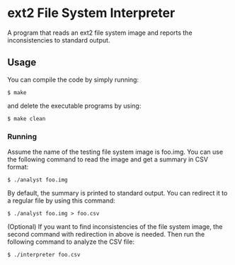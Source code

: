 # ext2 File System Interpreter
A program that reads an ext2 file system image and reports the inconsistencies to standard output.
## Usage
You can compile the code by simply running:
```
$ make
```
and delete the executable programs by using:
```
$ make clean
```
### Running
Assume the name of the testing file system image is foo.img. You can use the following command to read the image and get a summary in CSV format:
```
$ ./analyst foo.img
```
By default, the summary is printed to standard output. You can redirect it to a regular file by using this command:
```
$ ./analyst foo.img > foo.csv
```
(Optional) If you want to find inconsistencies of the file system image, the second command with redirection in above is needed. Then run the following command to analyze the CSV file:
```
$ ./interpreter foo.csv
```